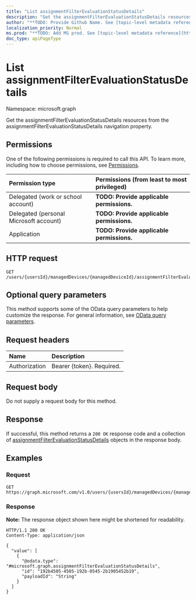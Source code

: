 ```yaml
---
title: "List assignmentFilterEvaluationStatusDetails"
description: "Get the assignmentFilterEvaluationStatusDetails resources from the assignmentFilterEvaluationStatusDetails navigation property."
author: "**TODO: Provide Github Name. See [topic-level metadata reference](https://msgo.azurewebsites.net/add/document/guidelines/metadata.html#topic-level-metadata)**"
localization_priority: Normal
ms.prod: "**TODO: Add MS prod. See [topic-level metadata reference](https://msgo.azurewebsites.net/add/document/guidelines/metadata.html#topic-level-metadata)**"
doc_type: apiPageType
---
```


# List assignmentFilterEvaluationStatusDetails
Namespace: microsoft.graph



Get the assignmentFilterEvaluationStatusDetails resources from the assignmentFilterEvaluationStatusDetails navigation property.

## Permissions
One of the following permissions is required to call this API. To learn more, including how to choose permissions, see [Permissions](/graph/permissions-reference).

|Permission type|Permissions (from least to most privileged)|
|:---|:---|
|Delegated (work or school account)|**TODO: Provide applicable permissions.**|
|Delegated (personal Microsoft account)|**TODO: Provide applicable permissions.**|
|Application|**TODO: Provide applicable permissions.**|

## HTTP request

<!-- {
  "blockType": "ignored"
}
-->
``` http
GET /users/{usersId}/managedDevices/{managedDeviceId}/assignmentFilterEvaluationStatusDetails
```

## Optional query parameters
This method supports some of the OData query parameters to help customize the response. For general information, see [OData query parameters](/graph/query-parameters).

## Request headers
|Name|Description|
|:---|:---|
|Authorization|Bearer {token}. Required.|

## Request body
Do not supply a request body for this method.

## Response

If successful, this method returns a `200 OK` response code and a collection of [assignmentFilterEvaluationStatusDetails](../resources/assignmentfilterevaluationstatusdetails.md) objects in the response body.

## Examples

### Request
<!-- {
  "blockType": "request",
  "name": "list_assignmentfilterevaluationstatusdetails"
}
-->
``` http
GET https://graph.microsoft.com/v1.0/users/{usersId}/managedDevices/{managedDeviceId}/assignmentFilterEvaluationStatusDetails
```


### Response
**Note:** The response object shown here might be shortened for readability.
<!-- {
  "blockType": "response",
  "truncated": true,
  "@odata.type": "Collection(microsoft.graph.assignmentFilterEvaluationStatusDetails)"
}
-->
``` http
HTTP/1.1 200 OK
Content-Type: application/json

{
  "value": [
    {
      "@odata.type": "#microsoft.graph.assignmentFilterEvaluationStatusDetails",
      "id": "192b4505-4505-192b-0545-2b1905452b19",
      "payloadId": "String"
    }
  ]
}
```

